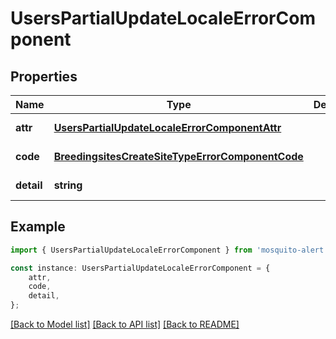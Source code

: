 # UsersPartialUpdateLocaleErrorComponent


## Properties

Name | Type | Description | Notes
------------ | ------------- | ------------- | -------------
**attr** | [**UsersPartialUpdateLocaleErrorComponentAttr**](UsersPartialUpdateLocaleErrorComponentAttr.md) |  | [default to undefined]
**code** | [**BreedingsitesCreateSiteTypeErrorComponentCode**](BreedingsitesCreateSiteTypeErrorComponentCode.md) |  | [default to undefined]
**detail** | **string** |  | [default to undefined]

## Example

```typescript
import { UsersPartialUpdateLocaleErrorComponent } from 'mosquito-alert';

const instance: UsersPartialUpdateLocaleErrorComponent = {
    attr,
    code,
    detail,
};
```

[[Back to Model list]](../README.md#documentation-for-models) [[Back to API list]](../README.md#documentation-for-api-endpoints) [[Back to README]](../README.md)
